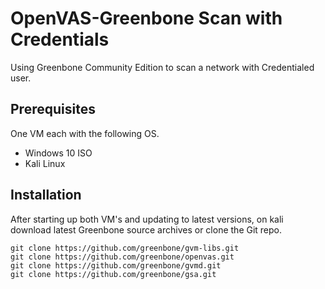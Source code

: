 # OpenVAS-Greenbone Scan with Credentials
Using Greenbone Community Edition to scan a network with Credentialed user.

<h2>Prerequisites</h2>

One VM each with the following OS.

  - Windows 10 ISO
  - Kali Linux

<h2>Installation</h2>

After starting up both VM's and updating to latest versions, on kali download latest Greenbone source archives or clone the Git repo.

```
git clone https://github.com/greenbone/gvm-libs.git
git clone https://github.com/greenbone/openvas.git
git clone https://github.com/greenbone/gvmd.git
git clone https://github.com/greenbone/gsa.git
```










